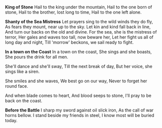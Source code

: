 **King of Stone**
Hail to the king under the mountain,
Hail to the one born of stone,
Hail to the brother, lost long to time,
Hail to the one left alone.

**Shanty of the Sea Mistress**
Let prayers sing to the wild winds they do fly,
As fears they mount, near up to the sky.
Let kin and kind fall back in line,
And turn our backs on the old and divine. 
For the sea, she is the mistress of terror,
Her gales and waves too tall, now beware her,
Let her fight us all of long day and night,
Till 'morrow' beckons, we sail ready to fight. 

**In a town on the Coast**
In a town on the coast,
She sings and she boasts,
She pours the drink for all men.

She'll dance and she'll sway,
Till the next break of day,
But her voice, she sings like a siren.

She smiles and she waves,
We best go on our way,
Never to forget her round face.

And when blade comes to heart,
And blood seeps to stone,
I'll pray to be back on the coast. 

**Before the Battle**
I sharp my sword against oil slick iron,
As the call of war horns bellow. 
I stand beside my friends in steel,
I know most will be buried today. 

